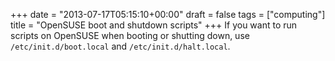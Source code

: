 +++
date = "2013-07-17T05:15:10+00:00"
draft = false
tags = ["computing"]
title = "OpenSUSE boot and shutdown scripts"
+++
If you want to run scripts on OpenSUSE when booting or shutting down, use `/etc/init.d/boot.local` and `/etc/init.d/halt.local`.
